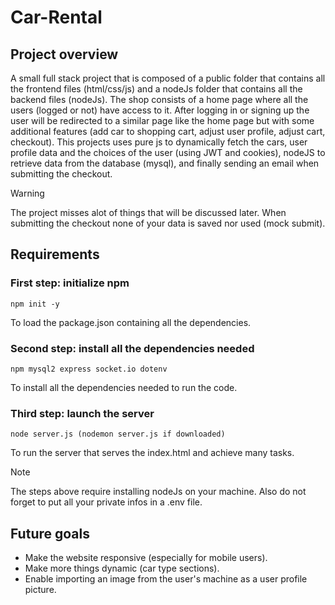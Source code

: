 # Car-Rental

## Project overview
A small full stack project that is composed of a public folder that contains all the frontend files (html/css/js) and a nodeJs folder that contains all the backend files (nodeJs). The shop consists of a home page where all the users (logged or not) have access to it. After logging in or signing up the user will be redirected to a similar page like the home page but with some additional features (add car to shopping cart, adjust user profile, adjust cart, checkout). This projects uses pure js to dynamically fetch the cars, user profile data and the choices of the user (using JWT and cookies), nodeJS to retrieve data from the database (mysql), and finally sending an email when submitting the checkout.

>[!warning]
>The project misses alot of things that will be discussed later.
>When submitting the checkout none of your data is saved nor used (mock submit).

## Requirements

### First step: initialize npm

``` npm init -y ```

To load the package.json containing all the dependencies.

### Second step: install all the dependencies needed

``` npm mysql2 express socket.io dotenv ```

To install all the dependencies needed to run the code.

### Third step: launch the server

``` node server.js (nodemon server.js if downloaded) ```

To run the server that serves the index.html and achieve many tasks.

> [!NOTE]
> The steps above require installing nodeJs on your machine.
> Also do not forget to put all your private infos in a .env file.

## Future goals

- Make the website responsive (especially for mobile users).
- Make more things dynamic (car type sections).
- Enable importing an image from the user's machine as a user profile picture.
